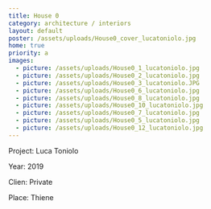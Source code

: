 ```yaml
---
title: House 0
category: architecture / interiors
layout: default
poster: /assets/uploads/House0_cover_lucatoniolo.jpg
home: true
priority: a
images:
  - picture: /assets/uploads/House0_1_lucatoniolo.jpg
  - picture: /assets/uploads/House0_2_lucatoniolo.jpg
  - picture: /assets/uploads/House0_3_lucatoniolo.JPG
  - picture: /assets/uploads/House0_6_lucatoniolo.jpg
  - picture: /assets/uploads/House0_8_lucatoniolo.jpg
  - picture: /assets/uploads/House0_10_lucatoniolo.jpg
  - picture: /assets/uploads/House0_7_lucatoniolo.jpg
  - picture: /assets/uploads/House0_5_lucatoniolo.jpg
  - picture: /assets/uploads/House0_12_lucatoniolo.jpg
---
```

Project: Luca Toniolo

Year: 2019

Clien: Private

Place: Thiene



